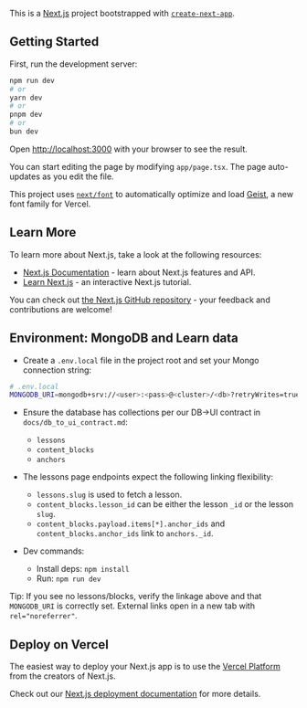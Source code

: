 This is a [Next.js](https://nextjs.org) project bootstrapped with [`create-next-app`](https://nextjs.org/docs/app/api-reference/cli/create-next-app).

## Getting Started

First, run the development server:

```bash
npm run dev
# or
yarn dev
# or
pnpm dev
# or
bun dev
```

Open [http://localhost:3000](http://localhost:3000) with your browser to see the result.

You can start editing the page by modifying `app/page.tsx`. The page auto-updates as you edit the file.

This project uses [`next/font`](https://nextjs.org/docs/app/building-your-application/optimizing/fonts) to automatically optimize and load [Geist](https://vercel.com/font), a new font family for Vercel.

## Learn More

To learn more about Next.js, take a look at the following resources:

- [Next.js Documentation](https://nextjs.org/docs) - learn about Next.js features and API.
- [Learn Next.js](https://nextjs.org/learn) - an interactive Next.js tutorial.

You can check out [the Next.js GitHub repository](https://github.com/vercel/next.js) - your feedback and contributions are welcome!

## Environment: MongoDB and Learn data

- Create a `.env.local` file in the project root and set your Mongo connection string:

```bash
# .env.local
MONGODB_URI=mongodb+srv://<user>:<pass>@<cluster>/<db>?retryWrites=true&w=majority
```

- Ensure the database has collections per our DB→UI contract in `docs/db_to_ui_contract.md`:
  - `lessons`
  - `content_blocks`
  - `anchors`

- The lessons page endpoints expect the following linking flexibility:
  - `lessons.slug` is used to fetch a lesson.
  - `content_blocks.lesson_id` can be either the lesson `_id` or the lesson `slug`.
  - `content_blocks.payload.items[*].anchor_ids` and `content_blocks.anchor_ids` link to `anchors._id`.

- Dev commands:
  - Install deps: `npm install`
  - Run: `npm run dev`

Tip: If you see no lessons/blocks, verify the linkage above and that `MONGODB_URI` is correctly set. External links open in a new tab with `rel="noreferrer"`.

## Deploy on Vercel

The easiest way to deploy your Next.js app is to use the [Vercel Platform](https://vercel.com/new?utm_medium=default-template&filter=next.js&utm_source=create-next-app&utm_campaign=create-next-app-readme) from the creators of Next.js.

Check out our [Next.js deployment documentation](https://nextjs.org/docs/app/building-your-application/deploying) for more details.
